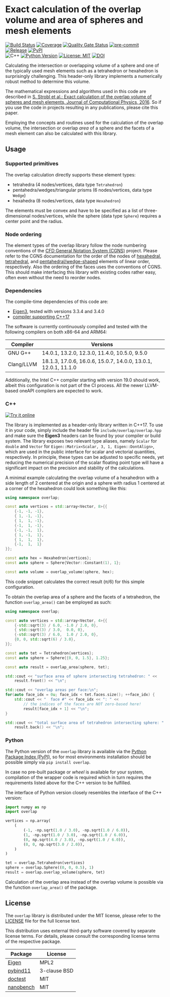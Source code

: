 # Exact calculation of the overlap volume and area of spheres and mesh elements

[![Build Status](https://img.shields.io/github/actions/workflow/status/severinstrobl/overlap/ci.yaml?branch=main)](https://github.com/severinstrobl/overlap/actions/workflows/ci.yaml)
[![Coverage](https://sonarcloud.io/api/project_badges/measure?project=severinstrobl_overlap&metric=coverage)](https://sonarcloud.io/summary/overall?id=severinstrobl_overlap)
[![Quality Gate Status](https://sonarcloud.io/api/project_badges/measure?project=severinstrobl_overlap&metric=alert_status)](https://sonarcloud.io/summary/overall?id=severinstrobl_overlap)
[![pre-commit](https://img.shields.io/badge/pre--commit-enabled-brightgreen?logo=pre-commit)](https://github.com/pre-commit/pre-commit)\
[![Release](https://img.shields.io/github/release/severinstrobl/overlap.svg)](https://github.com/severinstrobl/overlap/releases)
[![PyPI](https://img.shields.io/pypi/v/overlap)](https://pypi.org/project/overlap/)\
![C++](https://img.shields.io/badge/C%2B%2B-17%7C20%7C23-blue)
[![Python Version](https://img.shields.io/pypi/pyversions/overlap)](https://pypi.org/project/overlap/)
[![License: MIT](https://img.shields.io/badge/License-MIT-blue.svg)](./LICENSE)
[![DOI](https://img.shields.io/badge/DOI-10.1016/j.jcp.2016.02.003-blue.svg)](https://dx.doi.org/10.1016/j.jcp.2016.02.003)

Calculating the intersection or overlapping volume of a sphere and one of the
typically used mesh elements such as a tetrahedron or hexahedron is
surprisingly challenging. This header-only library implements a numerically
robust method to determine this volume.

The mathematical expressions and algorithms used in this code are described in
[S. Strobl et al.: Exact calculation of the overlap volume of spheres and mesh
elements, Journal of Computational Physics, 2016](https://dx.doi.org/10.1016/j.jcp.2016.02.003).
So if you use the code in projects resulting in any publications, please cite
this paper.

Employing the concepts and routines used for the calculation of the overlap
volume, the intersection or overlap *area* of a sphere and the facets of a mesh
element can also be calculated with this library.

## Usage

### Supported primitives

The overlap calculation directly supports these element types:

- tetrahedra (4 nodes/vertices, data type `Tetrahedron`)
- pentahedra/wedges/triangular prisms (6 nodes/vertices, data type `Wedge`)
- hexahedra (8 nodes/vertices, data type `Hexahedron`)

The elements must be convex and have to be specified as a list of three-dimensional nodes/vertices,
while the sphere (data type `Sphere`) requires a center point and the radius.

### Node ordering

The element types of the overlap library follow the node numbering conventions
of the [CFD General Notation System (CGNS)](https://cgns.github.io/) project.
Please refer to the CGNS documentation for the order of the nodes of
[hexahedral](https://cgns.github.io/standard/SIDS/convention.html#hexahedral-elements),
[tetrahedral](https://cgns.github.io/standard/SIDS/convention.html#tetrahedral-elements), and
[pentahedral/wedge-shaped](https://cgns.github.io/standard/SIDS/convention.html#pentahedral-elements)
elements of linear order, respectively. Also the ordering of the faces uses
the conventions of CGNS. This should make interfacing this library with
existing codes rather easy, often even without the need to reorder nodes.

### Dependencies

The compile-time dependencies of this code are:

- [Eigen3](http://eigen.tuxfamily.org), tested with versions 3.3.4 and 3.4.0
- [compiler supporting C++17](https://en.cppreference.com/w/cpp/compiler_support/17)

The software is currently continuously compiled and tested with the following
compilers on both x86-64 and ARM64:

| Compiler   | Versions                                                       |
| ---------- | -------------------------------------------------------------- |
| GNU G++    | 14.0.1, 13.2.0, 12.3.0, 11.4.0, 10.5.0, 9.5.0                  |
| Clang/LLVM | 18.1.3, 17.0.6, 16.0.6, 15.0.7, 14.0.0, 13.0.1, 12.0.1, 11.1.0 |

Additionally, the Intel C++ compiler starting with version 19.0 should work,
albeit this configuration is not part of the CI process. All the newer
LLVM-based oneAPI compilers are expected to work.

### C++

[![Try it online](https://img.shields.io/badge/try-online-blue.svg)](https://godbolt.org/z/jc3GfeEnd)

The library is implemented as a header-only library written in C++17. To use it
in your code, simply include the header file `include/overlap/overlap.hpp` and
make sure the **Eigen3** headers can be found by your compiler or build system.
The library exposes two relevant type aliases, namely `Scalar` for `double` and
`Vector` for `Eigen::Matrix<Scalar, 3, 1, Eigen::DontAlign>`, which are used in
the public interface for scalar and vectorial quantities, respectively. In
principle, these types can be adjusted to specific needs, yet reducing the
numerical precision of the scalar floating point type will have a significant
impact on the precision and stability of the calculations.

A minimal example calculating the overlap volume of a hexahedron with a side length
of 2 centered at the origin and a sphere with radius 1 centered at a corner of the
hexahedron could look something like this:

```cpp
using namespace overlap;

const auto vertices = std::array<Vector, 8>{{
    {-1, -1, -1},
    { 1, -1, -1},
    { 1,  1, -1},
    {-1,  1, -1},
    {-1, -1,  1},
    { 1, -1,  1},
    { 1,  1,  1},
    {-1,  1,  1}
}};

const auto hex = Hexahedron{vertices};
const auto sphere = Sphere{Vector::Constant(1), 1};

const auto volume = overlap_volume(sphere, hex);
```

This code snippet calculates the correct result (π/6) for this simple
configuration.

To obtain the overlap area of a sphere and the facets of a tetrahedron, the
function `overlap_area()` can be employed as such:

```cpp
using namespace overlap;

const auto vertices = std::array<Vector, 4>{{
    {-std::sqrt(3) / 6.0, -1.0 / 2.0, 0},
    { std::sqrt(3) / 3.0,  0.0, 0},
    {-std::sqrt(3) / 6.0,  1.0 / 2.0, 0},
    {0, 0, std::sqrt(6) / 3.0},
}};

const auto tet = Tetrahedron{vertices};
const auto sphere = Sphere{{0, 0, 1.5}, 1.25};

const auto result = overlap_area(sphere, tet);

std::cout << "surface area of sphere intersecting tetrahedron: " <<
    result.front() << "\n";

std::cout << "overlap areas per face:\n";
for(auto face_idx = 0u; face_idx < tet.faces.size(); ++face_idx) {
    std::cout << "  face #" << face_idx << ": " <<
        // the indices of the faces are NOT zero-based here!
        result[face_idx + 1] << "\n";
}

std::cout << "total surface area of tetrahedron intersecting sphere: " <<
    result.back() << "\n";
```

### Python

The Python version of the `overlap` library is available via the [Python
Package Index (PyPI)](https://pypi.org/project/overlap/), so for most
environments installation should be possible simply via `pip install overlap`.

In case no pre-built package or *wheel* is available for your system, compilation of the
wrapper code is required which in turn requires the requirements listed above
for the C++ version to be fulfilled.

The interface of Python version closely resembles the interface of the C++ version:

```python
import numpy as np
import overlap

vertices = np.array(
    (
        (-1, -np.sqrt(1.0 / 3.0), -np.sqrt(1.0 / 6.0)),
        (1, -np.sqrt(1.0 / 3.0), -np.sqrt(1.0 / 6.0)),
        (0, np.sqrt(4.0 / 3.0), -np.sqrt(1.0 / 6.0)),
        (0, 0, np.sqrt(3.0 / 2.0)),
    )
)

tet = overlap.Tetrahedron(vertices)
sphere = overlap.Sphere((0, 0, 0.5), 1)
result = overlap.overlap_volume(sphere, tet)
```

Calculation of the overlap area instead of the overlap volume is possible via
the function `overlap_area()` of the package.

## License

The `overlap` library is distributed under the MIT license, please refer to the
[LICENSE](LICENSE) file for the full license text.

This distribution uses external third-party software covered by separate
license terms. For details, please consult the corresponding license terms
of the respective package.

| Package                                            | License      |
| -------------------------------------------------- | ------------ |
| [Eigen](http://eigen.tuxfamily.org)                | MPL2         |
| [pybind11](https://github.com/pybind/pybind11)     | 3-clause BSD |
| [doctest](https://github.com/doctest/doctest)      | MIT          |
| [nanobench](https://github.com/martinus/nanobench) | MIT          |
